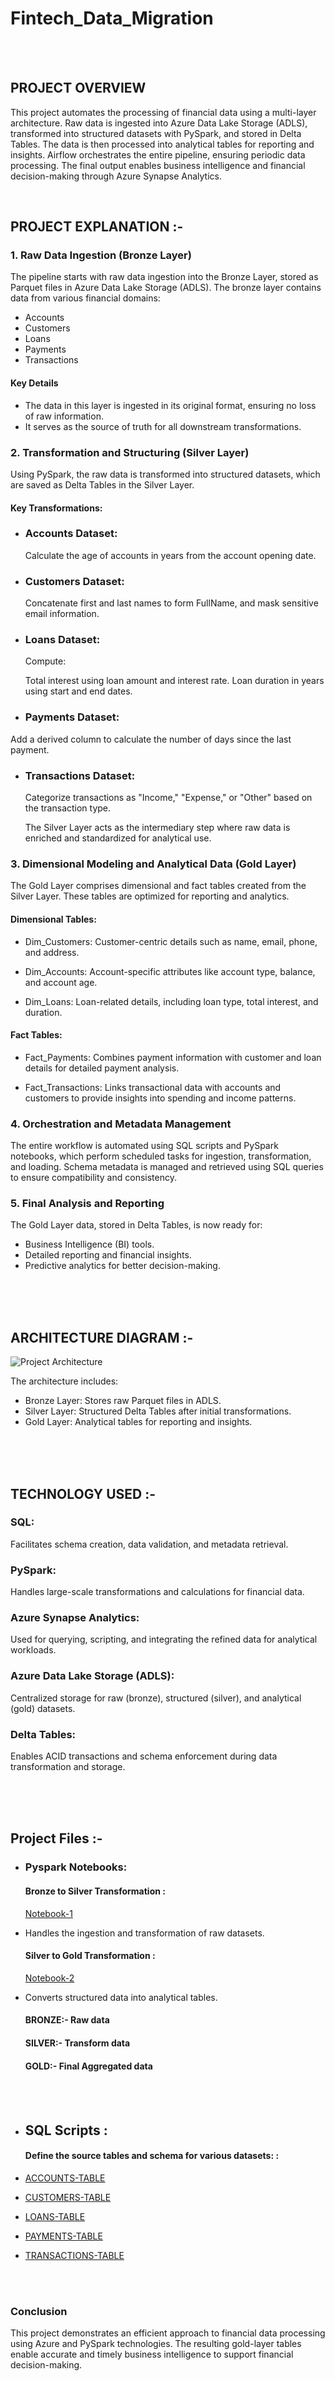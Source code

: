 # Fintech_Data_Migration


  <br>
  <br>
   

## PROJECT OVERVIEW


This project automates the processing of financial data using a multi-layer architecture. Raw data is ingested into Azure Data Lake Storage (ADLS), transformed into structured datasets with PySpark, and stored in Delta Tables. The data is then processed into analytical tables for reporting and insights. Airflow orchestrates the entire pipeline, ensuring periodic data processing. The final output enables business intelligence and financial decision-making through Azure Synapse Analytics.


 <br>




## PROJECT EXPLANATION :-  

### 1. Raw Data Ingestion (Bronze Layer)
The pipeline starts with raw data ingestion into the Bronze Layer, stored as Parquet files in Azure Data Lake Storage (ADLS). The bronze layer contains data from various financial domains:

* Accounts
* Customers
* Loans
* Payments
* Transactions
  
 #### Key Details 
  * The data in this layer is ingested in its original format, ensuring no loss of raw information.
  * It serves as the source of truth for all downstream transformations.

### 2. Transformation and Structuring (Silver Layer)
Using PySpark, the raw data is transformed into structured datasets, which are saved as Delta Tables in the Silver Layer.

 #### Key Transformations:
* <h3>Accounts Dataset:</h3>
  
  Calculate the age of accounts in years from the account opening date.

* <h3>Customers Dataset:</h3>
  
   Concatenate first and last names to form FullName, and mask sensitive email information.

* <h3>Loans Dataset:</h3>
  Compute:

  Total interest using loan amount and interest rate.
  Loan duration in years using start and end dates.
  
 * <h3>Payments Dataset:</h3>
  Add a derived column to calculate the number of days since the last payment.

* <h3>Transactions Dataset:</h3>

  Categorize transactions as "Income," "Expense," or "Other" based on the transaction type.

  The Silver Layer acts as the intermediary step where raw data is enriched and standardized for analytical use.

### 3. Dimensional Modeling and Analytical Data (Gold Layer)
The Gold Layer comprises dimensional and fact tables created from the Silver Layer. These tables are optimized for reporting and analytics.

#### Dimensional Tables:
* Dim_Customers:
  Customer-centric details such as name, email, phone, and address.

* Dim_Accounts:
  Account-specific attributes like account type, balance, and account age.

* Dim_Loans:
  Loan-related details, including loan type, total interest, and duration.

#### Fact Tables:
 * Fact_Payments:
  Combines payment information with customer and loan details for detailed payment analysis.

* Fact_Transactions:
  Links transactional data with accounts and customers to provide insights into spending and income patterns.

### 4. Orchestration and Metadata Management
The entire workflow is automated using SQL scripts and PySpark notebooks, which perform scheduled tasks for ingestion, transformation, and loading.
Schema metadata is managed and retrieved using SQL queries to ensure compatibility and consistency.

### 5. Final Analysis and Reporting
The Gold Layer data, stored in Delta Tables, is now ready for:

* Business Intelligence (BI) tools.
* Detailed reporting and financial insights.
* Predictive analytics for better decision-making.

  
  
  
   
   
      


     

  



















<br>
<br>
<br>

## ARCHITECTURE DIAGRAM :-

![Project Architecture](FintechData_migration.png)  



The architecture includes:

* Bronze Layer: Stores raw Parquet files in ADLS.
* Silver Layer: Structured Delta Tables after initial transformations.
* Gold Layer: Analytical tables for reporting and insights.



<br>
<br>
<br>

## TECHNOLOGY USED :-

<h3> SQL:</h3>

Facilitates schema creation, data validation, and metadata retrieval.

<h3>PySpark:</h3>

Handles large-scale transformations and calculations for financial data.

<h3> Azure Synapse Analytics:</h3>

Used for querying, scripting, and integrating the refined data for analytical workloads.

<h3> Azure Data Lake Storage (ADLS):</h3>

Centralized storage for raw (bronze), structured (silver), and analytical (gold) datasets.

<h3>Delta Tables:</h3>

Enables ACID transactions and schema enforcement during data transformation and storage.







<br>
<br>
<br>



## Project Files  :-

* <h3>Pyspark Notebooks:

  ####  Bronze to Silver Transformation :
  [Notebook-1](BronzeToSilverDataProcess.ipynb) 
* Handles the ingestion and transformation of raw datasets.
   </br>
   
  ####  Silver to Gold Transformation :
  [Notebook-2](SilverToGoldDataProcess.ipynb) 
* Converts structured data into analytical tables.

    #### BRONZE:- Raw data
    #### SILVER:- Transform data
    #### GOLD:- Final Aggregated data
 
 </br>
 </br>
 
* <h2>SQL Scripts :</h2>

   ####  Define the source tables and schema for various datasets: :
 * [ACCOUNTS-TABLE](Accounts.sql) 
 * [CUSTOMERS-TABLE](Customers.sql) 
 * [LOANS-TABLE](Loans.sql) 
 * [PAYMENTS-TABLE](Payments.sql) 
 * [TRANSACTIONS-TABLE](Transactions.sql)


  </br>
  </br>

  
### Conclusion
This project demonstrates an efficient approach to financial data processing using Azure and PySpark technologies. The resulting gold-layer tables enable accurate and timely business intelligence to support financial decision-making.










